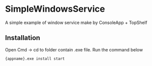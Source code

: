 # SimpleWindowsService
 A simple example of window service make by ConsoleApp + TopShelf
## Installation
Open Cmd -> cd to folder contain .exe file.
Run the command below

```bash
{appname}.exe install start
```
